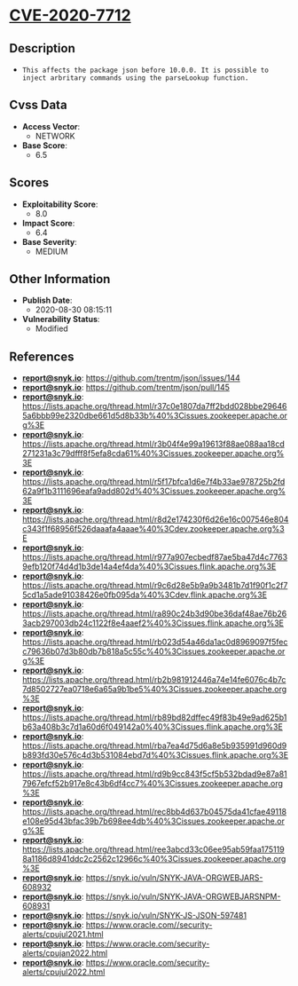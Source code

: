 
# [CVE-2020-7712](https://cve.mitre.org/cgi-bin/cvename.cgi?name=CVE-2020-7712)

## Description

- `This affects the package json before 10.0.0. It is possible to inject arbritary commands using the parseLookup function.`

## Cvss Data

- **Access Vector**:
  - NETWORK
- **Base Score**:
  - 6.5

## Scores

- **Exploitability Score**:
  - 8.0
- **Impact Score**:
  - 6.4
- **Base Severity**:
  - MEDIUM

## Other Information

- **Publish Date**:
  - 2020-08-30 08:15:11
- **Vulnerability Status**:
  - Modified

## References

- **report@snyk.io**: https://github.com/trentm/json/issues/144
- **report@snyk.io**: https://github.com/trentm/json/pull/145
- **report@snyk.io**: https://lists.apache.org/thread.html/r37c0e1807da7ff2bdd028bbe296465a6bbb99e2320dbe661d5d8b33b%40%3Cissues.zookeeper.apache.org%3E
- **report@snyk.io**: https://lists.apache.org/thread.html/r3b04f4e99a19613f88ae088aa18cd271231a3c79dfff8f5efa8cda61%40%3Cissues.zookeeper.apache.org%3E
- **report@snyk.io**: https://lists.apache.org/thread.html/r5f17bfca1d6e7f4b33ae978725b2fd62a9f1b3111696eafa9add802d%40%3Cissues.zookeeper.apache.org%3E
- **report@snyk.io**: https://lists.apache.org/thread.html/r8d2e174230f6d26e16c007546e804c343f1f68956f526daaafa4aaae%40%3Cdev.zookeeper.apache.org%3E
- **report@snyk.io**: https://lists.apache.org/thread.html/r977a907ecbedf87ae5ba47d4c77639efb120f74d4d1b3de14a4ef4da%40%3Cissues.flink.apache.org%3E
- **report@snyk.io**: https://lists.apache.org/thread.html/r9c6d28e5b9a9b3481b7d1f90f1c2f75cd1a5ade91038426e0fb095da%40%3Cdev.flink.apache.org%3E
- **report@snyk.io**: https://lists.apache.org/thread.html/ra890c24b3d90be36daf48ae76b263acb297003db24c1122f8e4aaef2%40%3Cissues.flink.apache.org%3E
- **report@snyk.io**: https://lists.apache.org/thread.html/rb023d54a46da1ac0d8969097f5fecc79636b07d3b80db7b818a5c55c%40%3Cissues.zookeeper.apache.org%3E
- **report@snyk.io**: https://lists.apache.org/thread.html/rb2b981912446a74e14fe6076c4b7c7d8502727ea0718e6a65a9b1be5%40%3Cissues.zookeeper.apache.org%3E
- **report@snyk.io**: https://lists.apache.org/thread.html/rb89bd82dffec49f83b49e9ad625b1b63a408b3c7d1a60d6f049142a0%40%3Cissues.flink.apache.org%3E
- **report@snyk.io**: https://lists.apache.org/thread.html/rba7ea4d75d6a8e5b935991d960d9b893fd30e576c4d3b531084ebd7d%40%3Cissues.flink.apache.org%3E
- **report@snyk.io**: https://lists.apache.org/thread.html/rd9b9cc843f5cf5b532bdad9e87a817967efcf52b917e8c43b6df4cc7%40%3Cissues.zookeeper.apache.org%3E
- **report@snyk.io**: https://lists.apache.org/thread.html/rec8bb4d637b04575da41cfae49118e108e95d43bfac39b7b698ee4db%40%3Cissues.zookeeper.apache.org%3E
- **report@snyk.io**: https://lists.apache.org/thread.html/ree3abcd33c06ee95ab59faa1751198a1186d8941ddc2c2562c12966c%40%3Cissues.zookeeper.apache.org%3E
- **report@snyk.io**: https://snyk.io/vuln/SNYK-JAVA-ORGWEBJARS-608932
- **report@snyk.io**: https://snyk.io/vuln/SNYK-JAVA-ORGWEBJARSNPM-608931
- **report@snyk.io**: https://snyk.io/vuln/SNYK-JS-JSON-597481
- **report@snyk.io**: https://www.oracle.com//security-alerts/cpujul2021.html
- **report@snyk.io**: https://www.oracle.com/security-alerts/cpujan2022.html
- **report@snyk.io**: https://www.oracle.com/security-alerts/cpujul2022.html
